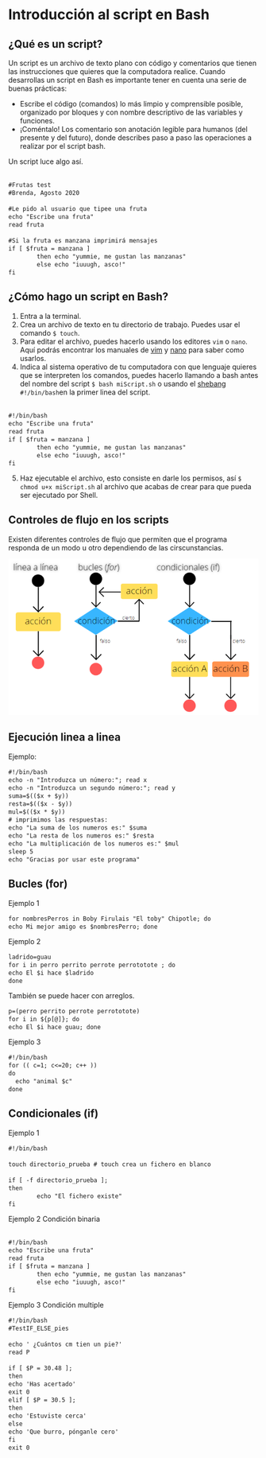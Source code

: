# Introducción al script en Bash

## ¿Qué es un script?
Un script es un archivo de texto plano con código y comentarios que tienen las instrucciones que quieres que la computadora realice. 
Cuando desarrollas un script en Bash es importante tener en cuenta una serie de buenas prácticas: 
- Escribe el código (comandos) lo más limpio y comprensible posible, organizado por bloques y con nombre descriptivo de las variables y funciones. 
- ¡Coméntalo! Los comentario son anotación legible para humanos (del presente y del futuro), donde describes paso a paso las operaciones a realizar por el script bash.

Un script luce algo así.
```

#Frutas test
#Brenda, Agosto 2020

#Le pido al usuario que tipee una fruta 
echo "Escribe una fruta"
read fruta

#Si la fruta es manzana imprimirá mensajes
if [ $fruta = manzana ]
        then echo "yummie, me gustan las manzanas"
        else echo "iuuugh, asco!"
fi
```

## ¿Cómo hago un script en Bash?
1. Entra a la terminal. 
2. Crea un archivo de texto en tu directorio de trabajo. Puedes usar el comando ``$ touch``. 
3. Para editar el archivo, puedes hacerlo usando los editores `vim` o `nano`. Aquí podrás encontrar los manuales de [vim](https://vimhelp.org/usr_toc.txt.html) y [nano](https://www.nano-editor.org/dist/v2.1/nano.html) para saber como usarlos.  
4. Indica al sistema operativo de tu computadora con que lenguaje quieres que se interpreten los comandos, puedes hacerlo llamando a bash antes del nombre del script ``$ bash miScript.sh`` o usando el [shebang](https://en.wikipedia.org/wiki/Shebang_(Unix)) ``#!/bin/bash``en la primer linea del script. 

```

#!/bin/bash
echo "Escribe una fruta"
read fruta
if [ $fruta = manzana ]
        then echo "yummie, me gustan las manzanas"
        else echo "iuuugh, asco!"
fi
```
5. Haz ejecutable el archivo, esto consiste en darle los permisos, así ``$ chmod u+x miScript.sh`` al archivo que acabas de crear para que pueda ser ejecutado por Shell. 

## Controles de flujo en los scripts 
Existen diferentes controles de flujo que permiten que el programa responda de un modo u otro dependiendo de las cirscunstancias. 

![tipos](tipos.png)

## Ejecución linea a linea 

Ejemplo: 

```
#!/bin/bash
echo -n "Introduzca un número:"; read x
echo -n "Introduzca un segundo número:"; read y
suma=$(($x + $y))
resta=$(($x - $y))
mul=$(($x * $y))
# imprimimos las respuestas:
echo "La suma de los numeros es:" $suma
echo "La resta de los numeros es:" $resta
echo "La multiplicación de los numeros es:" $mul
sleep 5
echo "Gracias por usar este programa"

```

## Bucles (for) 

Ejemplo 1

```
for nombresPerros in Boby Firulais "El toby" Chipotle; do
echo Mi mejor amigo es $nombresPerro; done
```
Ejemplo 2

```
ladrido=guau
for i in perro perrito perrote perrototote ; do
echo El $i hace $ladrido
done
```
También se puede hacer con arreglos. 

```
p=(perro perrito perrote perrototote)
for i in ${p[@]}; do 
echo El $i hace guau; done
```
Ejemplo 3

```
#!/bin/bash
for (( c=1; c<=20; c++ ))
do  
  echo "animal $c"
done
```

## Condicionales (if) 

Ejemplo 1

```
#!/bin/bash

touch directorio_prueba # touch crea un fichero en blanco

if [ -f directorio_prueba ];
then
        echo "El fichero existe"
fi
```
Ejemplo 2
Condición binaria
```

#!/bin/bash
echo "Escribe una fruta"
read fruta
if [ $fruta = manzana ]
        then echo "yummie, me gustan las manzanas"
        else echo "iuuugh, asco!"
fi
```


Ejemplo 3 
Condición multiple 
```
#!/bin/bash
#TestIF_ELSE_pies

echo ' ¿Cuántos cm tien un pie?'
read P

if [ $P = 30.48 ];
then
echo 'Has acertado'
exit 0
elif [ $P = 30.5 ];
then
echo 'Estuviste cerca'
else
echo 'Que burro, pónganle cero'
fi
exit 0

```
